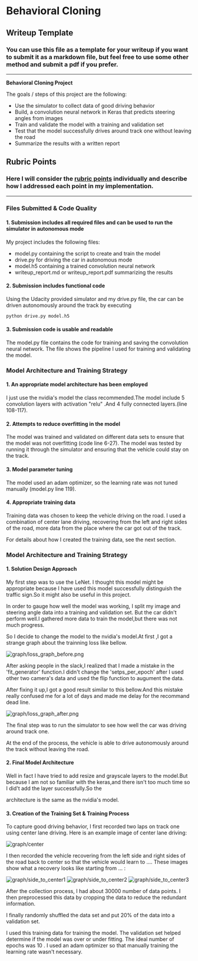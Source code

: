 # **Behavioral Cloning**

## Writeup Template

### You can use this file as a template for your writeup if you want to submit it as a markdown file, but feel free to use some other method and submit a pdf if you prefer.

---

**Behavioral Cloning Project**

The goals / steps of this project are the following:
* Use the simulator to collect data of good driving behavior
* Build, a convolution neural network in Keras that predicts steering angles from images
* Train and validate the model with a training and validation set
* Test that the model successfully drives around track one without leaving the road
* Summarize the results with a written report


[//]: # (Image References)

[image1]: ./examples/placeholder.png "Model Visualization"
[image2]: ./examples/placeholder.png "Grayscaling"
[image3]: ./examples/placeholder_small.png "Recovery Image"
[image4]: ./examples/placeholder_small.png "Recovery Image"
[image5]: ./examples/placeholder_small.png "Recovery Image"
[image6]: ./examples/placeholder_small.png "Normal Image"
[image7]: ./examples/placeholder_small.png "Flipped Image"

## Rubric Points
### Here I will consider the [rubric points](https://review.udacity.com/#!/rubrics/432/view) individually and describe how I addressed each point in my implementation.  

---
### Files Submitted & Code Quality

#### 1. Submission includes all required files and can be used to run the simulator in autonomous mode

My project includes the following files:
* model.py containing the script to create and train the model
* drive.py for driving the car in autonomous mode
* model.h5 containing a trained convolution neural network 
* writeup_report.md or writeup_report.pdf summarizing the results

#### 2. Submission includes functional code
Using the Udacity provided simulator and my drive.py file, the car can be driven autonomously around the track by executing 
```sh
python drive.py model.h5
```

#### 3. Submission code is usable and readable

The model.py file contains the code for training and saving the convolution neural network. The file shows the pipeline I used for training and validating the model.

### Model Architecture and Training Strategy

#### 1. An appropriate model architecture has been employed
I just use the nvidia's model the class recommended.The model include 5 convolution layers with activation "relu" .And 4 fully connected layers.(line 108-117).

#### 2. Attempts to reduce overfitting in the model

The model was trained and validated on different data sets to ensure that the model was not overfitting (code line 6-27). The model was tested by running it through the simulator and ensuring that the vehicle could stay on the track.

#### 3. Model parameter tuning

The model used an adam optimizer, so the learning rate was not tuned manually (model.py line 119).

#### 4. Appropriate training data

Training data was chosen to keep the vehicle driving on the road. I used a combination of center lane driving, recovering from the left and right sides of the road, more data from the place where the car got out of the track. 

For details about how I created the training data, see the next section. 

### Model Architecture and Training Strategy

#### 1. Solution Design Approach


My first step was to use the LeNet. I thought this model might be appropriate because I have used this model successfully distinguish the traffic sign.So it might also be useful in this project. 

In order to gauge how well the model was working, I split my image and steering angle data into a training and validation set. But the car didn't perform well.I gathered more data to train the model,but there was not much progress. 

So I decide to change the model to the nvidia's model.At first ,I got a strange graph about the trainning loss like bellow.

![graph/loss_graph_before.png][image1]

After asking people in the slack,I realized that I made a mistake in the 'fit_generator' function.I didn't change the 'setps_per_epoch' after I used other two camera's data and used the flip function to augument the data.

After fixing it up,I got a good result similar to this bellow.And this mistake really confused me for a lot of days and made me delay for the recommand dead line.

![graph/loss_graph_after.png][image2]

The final step was to run the simulator to see how well the car was driving around track one.

At the end of the process, the vehicle is able to drive autonomously around the track without leaving the road.

#### 2. Final Model Architecture

Well in fact I have tried to add resize and grayscale layers to the model.But because I am not so familiar with the keras,and there isn't too much time so I did't add the layer successfully.So the 

architecture is the same as the nvidia's model.

#### 3. Creation of the Training Set & Training Process

To capture good driving behavior, I first recorded two laps on track one using center lane driving. Here is an example image of center lane driving:

![graph/center][image3]

I then recorded the vehicle recovering from the left side and right sides of the road back to center so that the vehicle would learn to .... These images show what a recovery looks like starting from ... :

![graph/side_to_center1][image4]
![graph/side_to_center2][image5]
![graph/side_to_center3][image6]


After the collection process, I had about 30000 number of data points. I then preprocessed this data by cropping the data to reduce the redundant information.

I finally randomly shuffled the data set and put 20% of the data into a validation set. 

I used this training data for training the model. The validation set helped determine if the model was over or under fitting. The ideal number of epochs was 10 . I used an adam optimizer so that manually training the learning rate wasn't necessary.
